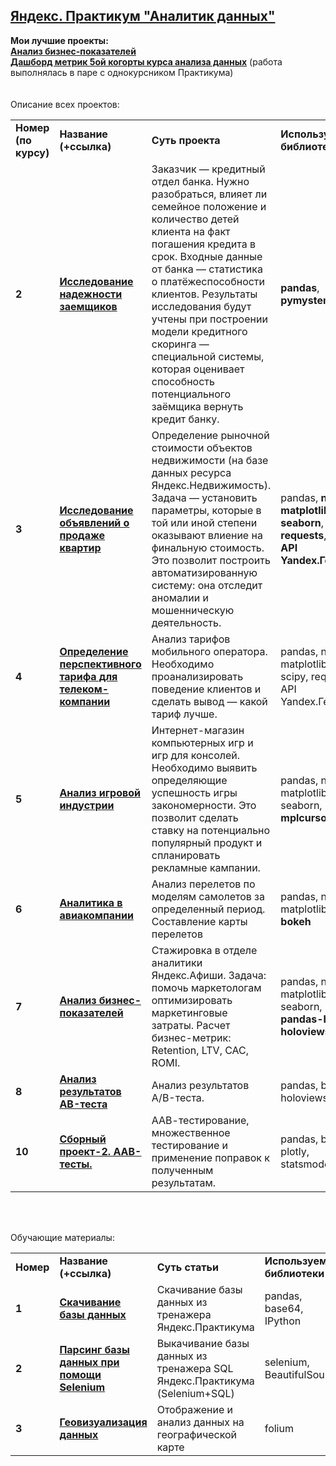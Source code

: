 ## <a href="https://praktikum.yandex.ru/data-analyst/" target="_blank"><b>Яндекс. Практикум "Аналитик данных"</b></a>


<b>Мои лучшие проекты:</b><br/>
<a href="https://nbviewer.jupyter.org/github/Higem11/Yandex-Data-Analysis/blob/master/7%20%D0%90%D0%BD%D0%B0%D0%BB%D0%B8%D1%82%D0%B8%D0%BA%D0%B0%20%D0%B2%20JK%20%28%D0%B1%D0%B8%D0%BB%D0%B5%D1%82%D0%BD%D1%8B%D0%B9%20%D0%B0%D0%B3%D1%80%D0%B5%D0%B3%D0%B0%D1%82%D0%BE%D1%80%29.ipynb" target="_blank"><b>Анализ бизнес-показателей</b></a><br/>
<a href="http://data5yandex.herokuapp.com/" target="_blank"><b>Дашборд метрик 5ой когорты курса анализа данных</b></a>
(работа выполнялась в паре с однокурсником Практикума)
<br/><br/><br/>
Описание всех проектов:

<table>
<tr>
<td><b>Номер (по курсу)</b></td>
<td><b>Название (+ссылка)</b></td>
<td><b>Суть проекта</b></td>
<td><b>Используемые библиотеки</b></td>
<tr>
<td><b>2</b></td>
<td><a href="https://nbviewer.jupyter.org/github/Higem11/Yandex-Data-Analysis/blob/master/2%20%D0%9F%D1%80%D0%B5%D0%B4%D0%BE%D0%B1%D1%80%D0%B0%D0%B1%D0%BE%D1%82%D0%BA%D0%B0%20%D0%B4%D0%B0%D0%BD%D0%BD%D1%8B%D1%85%20-%20%D0%BF%D1%80%D0%BE%D0%B5%D0%BA%D1%82%20%D0%98%D1%81%D1%81%D0%BB%D0%B5%D0%B4%D0%BE%D0%B2%D0%B0%D0%BD%D0%B8%D0%B5%20%D0%BD%D0%B0%D0%B4%D0%B5%D0%B6%D0%BD%D0%BE%D1%81%D1%82%D0%B8%20%D0%B7%D0%B0%D0%B5%D0%BC%D1%89%D0%B8%D0%BA%D0%BE%D0%B2.ipynb" target="_blank"><b>Исследование надежности заемщиков</b></a></td>
<td>Заказчик — кредитный отдел банка. Нужно разобраться, влияет ли семейное положение и количество детей клиента на факт погашения кредита в срок. Входные данные от банка — статистика о платёжеспособности клиентов.
Результаты исследования будут учтены при построении модели кредитного скоринга — специальной системы, которая оценивает способность потенциального заёмщика вернуть кредит банку. </td>
<td><b>pandas</b>, <b>pymystem3</b>, <b>ntlk</b></td>
<tr>
<td> <b>3</b></td>
<td><a href="https://nbviewer.jupyter.org/github/Higem11/Yandex-Data-Analysis/blob/master/3%20%D0%98%D1%81%D1%81%D0%BB%D0%B5%D0%B4%D0%BE%D0%B2%D0%B0%D1%82%D0%B5%D0%BB%D1%8C%D1%81%D0%BA%D0%B8%D0%B9%20%D0%B0%D0%BD%D0%B0%D0%BB%D0%B8%D0%B7%20%D0%B4%D0%B0%D0%BD%D0%BD%D1%8B%D1%85%20-%20%D0%BF%D1%80%D0%BE%D0%B5%D0%BA%D1%82%20%D0%98%D1%81%D1%81%D0%BB%D0%B5%D0%B4%D0%BE%D0%B2%D0%B0%D0%BD%D0%B8%D0%B5%20%D0%BE%D0%B1%D1%8A%D1%8F%D0%B2%D0%BB%D0%B5%D0%BD%D0%B8%D0%B9%20%D0%BE%20%D0%BF%D1%80%D0%BE%D0%B4%D0%B0%D0%B6%D0%B5%20%D0%BA%D0%B2%D0%B0%D1%80%D1%82%D0%B8%D1%80.ipynb" target="_blank"><b>Исследование объявлений о продаже квартир</b></a></td>
<td>Определение рыночной стоимости объектов недвижимости (на базе данных ресурса Яндекс.Недвижимость). Задача — установить параметры, которые в той или иной степени оказывают влиение на финальную стоимость. Это позволит построить автоматизированную систему: она отследит аномалии и мошенническую деятельность. </td>
<td>pandas, <b>numpy</b>, <b>matplotlib</b>, <b>seaborn</b>, <b>requests</b>, <b>geopy</b>, <b>API Yandex.Геокодер</b></td>
<tr>
<td> <b>4</b></td>
<td><a href="https://nbviewer.jupyter.org/github/Higem11/Yandex-Data-Analysis/blob/master/4%20%D0%A1%D1%82%D0%B0%D1%82%D0%B8%D1%81%D1%82%D0%B8%D1%87%D0%B5%D1%81%D0%BA%D0%B8%D0%B9%20%D0%B0%D0%BD%D0%B0%D0%BB%D0%B8%D0%B7%20%D0%B4%D0%B0%D0%BD%D0%BD%D1%8B%D1%85%20-%20%D0%BF%D1%80%D0%BE%D0%B5%D0%BA%D1%82%20%D0%9E%D0%BF%D1%80%D0%B5%D0%B4%D0%B5%D0%BB%D0%B5%D0%BD%D0%B8%D0%B5%20%D0%BF%D0%B5%D1%80%D1%81%D0%BF%D0%B5%D0%BA%D1%82%D0%B8%D0%B2%D0%BD%D0%BE%D0%B3%D0%BE%20%D1%82%D0%B0%D1%80%D0%B8%D1%84%D0%B0%20%D0%B4%D0%BB%D1%8F%20%D1%82%D0%B5%D0%BB%D0%B5%D0%BA%D0%BE%D0%BC-%D0%BA%D0%BE%D0%BC%D0%BF%D0%B0%D0%BD%D0%B8%D0%B8%20with%20Folium.ipynb" target="_blank"><b>Определение перспективного тарифа для телеком-компании</b></a></td>
<td>Анализ тарифов мобильного оператора. Необходимо проанализировать поведение клиентов и сделать вывод — какой тариф лучше.</td>
<td>pandas, numpy, matplotlib, <b>folium</b>, scipy, requests, API Yandex.Геокодер</td>
<tr>
<td> <b>5</b></td>
<td><a href="https://nbviewer.jupyter.org/github/Higem11/Yandex-Data-Analysis/blob/master/5%20%D0%A1%D0%B1%D0%BE%D1%80%D0%BD%D1%8B%D0%B9%20%D0%BF%D1%80%D0%BE%D0%B5%D0%BA%D1%82%201%20-%20%D0%BF%D1%80%D0%BE%D0%B5%D0%BA%D1%82%20%D0%90%D0%BD%D0%B0%D0%BB%D0%B8%D0%B7%20%D0%B8%D0%B3%D1%80%D0%BE%D0%B2%D0%BE%D0%B9%20%D0%B8%D0%BD%D0%B4%D1%83%D1%81%D1%82%D1%80%D0%B8%D0%B8.ipynb" target="_blank"><b>Анализ игровой индустрии</b></td>
<td>Интернет-магазин компьютерных игр и игр для консолей. Необходимо выявить определяющие успешность игры закономерности. Это позволит сделать ставку на потенциально популярный продукт и спланировать рекламные кампании.</td>
<td>pandas, numpy, matplotlib, scipy, seaborn, <b>mplcursors</b></td>
<tr>
<td> <b>6</b></td>
<td><a href="https://nbviewer.jupyter.org/github/Higem11/Yandex-Data-Analysis/blob/master/6%20%D0%A1%D0%B1%D0%BE%D1%80%20%D0%B8%20%D1%85%D1%80%D0%B0%D0%BD%D0%B5%D0%BD%D0%B8%D0%B5%20%D0%B4%D0%B0%D0%BD%D0%BD%D1%8B%D1%85%20-%20%D0%BF%D1%80%D0%BE%D0%B5%D0%BA%D1%82%20%D0%90%D0%BD%D0%B0%D0%BB%D0%B8%D1%82%D0%B8%D0%BA%D0%B0%20%D0%B2%20%D0%B0%D0%B2%D0%B8%D0%B0%D0%BA%D0%BE%D0%BC%D0%BF%D0%B0%D0%BD%D0%B8%D0%B8.ipynb" target="_blank"><b>Аналитика в авиакомпании</b></a></td>
<td>Анализ перелетов по моделям самолетов за определенный период. Составление карты перелетов</td>
<td>pandas, numpy, matplotlib, scipy, <b>bokeh</b></td>
<tr>
<td> <b>7</b></td>
<td><a href="https://nbviewer.jupyter.org/github/Higem11/Yandex-Data-Analysis/blob/master/7%20%D0%90%D0%BD%D0%B0%D0%BB%D0%B8%D1%82%D0%B8%D0%BA%D0%B0%20%D0%B2%20JK%20%28%D0%B1%D0%B8%D0%BB%D0%B5%D1%82%D0%BD%D1%8B%D0%B9%20%D0%B0%D0%B3%D1%80%D0%B5%D0%B3%D0%B0%D1%82%D0%BE%D1%80%29.ipynb" target="_blank"><b>Анализ бизнес-показателей</b></a></td>
<td>Стажировка в отделе аналитики Яндекс.Афиши. Задача: помочь маркетологам оптимизировать маркетинговые затраты.
Расчет бизнес-метрик: Retention, LTV, CAC, ROMI.
<td>pandas, numpy, matplotlib, seaborn, bokeh, <b>pandas-bokeh</b>, <b>holoviews</b></td>
<tr>
<td> <b>8</b></td>
<td><a href="https://nbviewer.jupyter.org/github/Higem11/Yandex-Data-Analysis/blob/master/8%20%D0%90%D0%BD%D0%B0%D0%BB%D0%B8%D0%B7%20%D1%80%D0%B5%D0%B7%D1%83%D0%BB%D1%8C%D1%82%D0%B0%D1%82%D0%BE%D0%B2%20AB-%D1%82%D0%B5%D1%81%D1%82%D0%B0.ipynb" target="_blank"><b>Анализ результатов AB-теста</b></a></td>
<td>Анализ результатов A/B-теста.</td>
<td>pandas, bokeh, holoviews, scipy</td>
<tr>
<td> <b>10</b></td>
<td><a href="https://nbviewer.jupyter.org/github/Higem11/Yandex-Data-Analysis/blob/master/10%20%D0%A1%D0%B1%D0%BE%D1%80%D0%BD%D1%8B%D0%B9%20%D0%BF%D1%80%D0%BE%D0%B5%D0%BA%D1%82-2%20%D0%90%D0%91-%D1%82%D0%B5%D1%81%D1%82%D0%B8%D1%80%D0%BE%D0%B2%D0%B0%D0%BD%D0%B8%D0%B5.ipynb" target="_blank"><b>Сборный проект-2. ААВ-тесты.</b></a></td>
<td>ААВ-тестирование, множественное тестирование и применение поправок к полученным результатам.</td>
<td>pandas, bokeh, plotly, statsmodels</td>
</table>
<br/><br/>

Обучающие материалы:

<table>
<tr>
<td><b>Номер</b></td>
<td><b>Название (+ссылка)</b></td>
<td><b>Суть статьи</b></td>
<td><b>Используемые библиотеки</b></td>
<tr>
<td><b>1</b></td>
<td><a href="https://nbviewer.jupyter.org/github/Higem11/Yandex-Data-Analysis/blob/master/6.1%20%D0%A1%D0%B1%D0%BE%D1%80%20%D0%B8%20%D1%85%D1%80%D0%B0%D0%BD%D0%B5%D0%BD%D0%B8%D0%B5%20%D0%B4%D0%B0%D0%BD%D0%BD%D1%8B%D1%85%20-%20%D0%BF%D0%B0%D1%80%D1%81%D0%B8%D0%BD%D0%B3%20%D0%B1%D0%B0%D0%B7%D1%8B%20%D0%B4%D0%B0%D0%BD%D0%BD%D1%8B%D1%85%20%D0%BA%20%D0%BF%D1%80%D0%BE%D0%B5%D0%BA%D1%82%D1%83%20%28Selenium%2C%20BS%29.ipynb" target="_blank"><b>Скачивание базы данных</b></td>
<td>Скачивание базы данных из тренажера Яндекс.Практикума</td>
<td>pandas, base64, IPython</td>
<tr>
<td><b>2</b></td>
<td><a href="https://nbviewer.jupyter.org/github/Higem11/Yandex-Data-Analysis/blob/master/6.1%20%D0%A1%D0%B1%D0%BE%D1%80%20%D0%B8%20%D1%85%D1%80%D0%B0%D0%BD%D0%B5%D0%BD%D0%B8%D0%B5%20%D0%B4%D0%B0%D0%BD%D0%BD%D1%8B%D1%85%20-%20%D0%BF%D0%B0%D1%80%D1%81%D0%B8%D0%BD%D0%B3%20%D0%B1%D0%B0%D0%B7%D1%8B%20%D0%B4%D0%B0%D0%BD%D0%BD%D1%8B%D1%85%20%D0%BA%20%D0%BF%D1%80%D0%BE%D0%B5%D0%BA%D1%82%D1%83%20%28Selenium%2C%20BS%29.ipynb" target="_blank"><b>Парсинг базы данных при помощи Selenium</b></td>
<td>Выкачивание базы данных из тренажера SQL Яндекс.Практикума (Selenium+SQL)</td>
<td>selenium, BeautifulSoup</td>
<tr>
<td> <b>3</b></td>
<td><a href="https://nbviewer.jupyter.org/github/Higem11/Yandex-Data-Analysis/blob/master/%D0%93%D0%B5%D0%BE%D0%B2%D0%B8%D0%B7%D1%83%D0%B0%D0%BB%D0%B8%D0%B7%D0%B0%D1%86%D0%B8%D1%8F%20%D1%80%D0%B5%D1%81%D1%82%D0%BE%D1%80%D0%B0%D0%BD%D0%BE%D0%B2%20%D0%9C%D0%BE%D1%81%D0%BA%D0%B2%D1%8B/%D0%93%D0%B5%D0%BE%D0%B2%D0%B8%D0%B7%D1%83%D0%B0%D0%BB%D0%B8%D0%B7%D0%B0%D1%86%D0%B8%D1%8F%20%D1%80%D0%B5%D1%81%D1%82%D0%BE%D1%80%D0%B0%D0%BD%D0%BE%D0%B2%20%D0%9C%D0%BE%D1%81%D0%BA%D0%B2%D1%8B%20v.1.1.ipynb" target="_blank"><b>Геовизуализация данных</b></a></td>
<td>Отображение и анализ данных на географической карте</td>
<td>folium</td>
<tr>
</table>

